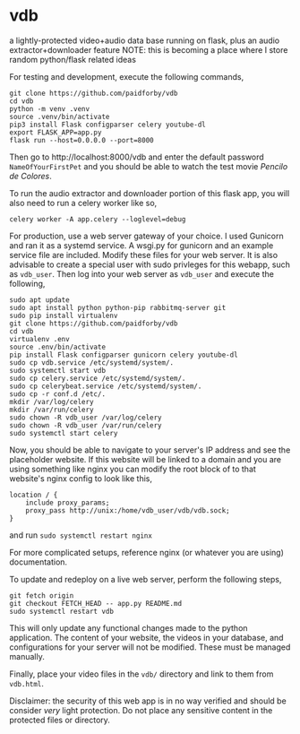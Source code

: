 # vdb  
a lightly-protected video+audio data base running on flask, plus an audio extractor+downloader feature
NOTE: this is becoming a place where I store random python/flask related ideas

For testing and development, execute the following commands,  
```
git clone https://github.com/paidforby/vdb
cd vdb
python -m venv .venv
source .venv/bin/activate
pip3 install Flask configparser celery youtube-dl
export FLASK_APP=app.py
flask run --host=0.0.0.0 --port=8000
```
Then go to http://localhost:8000/vdb and enter the default password `NameOfYourFirstPet` and you should be able to watch the test movie *Pencilo de Colores*.  

To run the audio extractor and downloader portion of this flask app, you will also need to run a celery worker like so,
```
celery worker -A app.celery --loglevel=debug
```

For production, use a web server gateway of your choice. I used Gunicorn and ran it as a systemd service. A wsgi.py for gunicorn and an example service file are included. Modify these files for your web server. It is also advisable to create a special user with sudo privleges for this webapp, such as `vdb_user`. Then log into your web server as `vdb_user` and execute the following,  
```
sudo apt update
sudo apt install python python-pip rabbitmq-server git
sudo pip install virtualenv
git clone https://github.com/paidforby/vdb
cd vdb
virtualenv .env
source .env/bin/activate
pip install Flask configparser gunicorn celery youtube-dl
sudo cp vdb.service /etc/systemd/system/.
sudo systemctl start vdb
sudo cp celery.service /etc/systemd/system/.
sudo cp celerybeat.service /etc/systemd/system/.
sudo cp -r conf.d /etc/.
mkdir /var/log/celery
mkdir /var/run/celery
sudo chown -R vdb_user /var/log/celery
sudo chown -R vdb_user /var/run/celery
sudo systemctl start celery
```
Now, you should be able to navigate to your server's IP address and see the placeholder website. If this website will be linked to a domain and you are using something like nginx you can modify the root block of to that website's nginx config to look like this,
```
location / {
    include proxy_params;
    proxy_pass http://unix:/home/vdb_user/vdb/vdb.sock;
}
```
and run `sudo systemctl restart nginx`  

For more complicated setups, reference nginx (or whatever you are using) documentation.  

To update and redeploy on a live web server, perform the following steps,
```
git fetch origin 
git checkout FETCH_HEAD -- app.py README.md
sudo systemctl restart vdb
```
This will only update any functional changes made to the python application. The content of your website, the videos in your database, and configurations for your server will not be modified. These must be managed manually.  

Finally, place your video files in the `vdb/` directory and link to them from `vdb.html`.  

Disclaimer: the security of this web app is in no way verified and should be consider *very* light protection. Do not place any sensitive content in the protected files or directory.  

